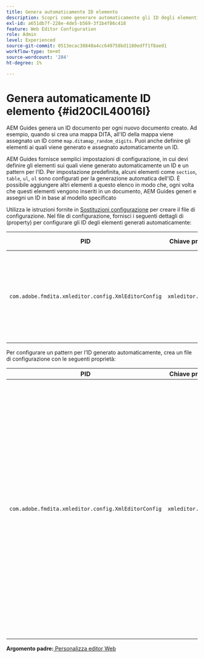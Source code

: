 ```yaml
---
title: Genera automaticamente ID elemento
description: Scopri come generare automaticamente gli ID degli elementi
exl-id: a651db7f-228e-4de5-b569-3f1b4f86c418
feature: Web Editor Configuration
role: Admin
level: Experienced
source-git-commit: 0513ecac38840a4cc649758bd1180edff1f8aed1
workflow-type: tm+mt
source-wordcount: '284'
ht-degree: 1%

---
```


# Genera automaticamente ID elemento {#id20CIL40016I}

AEM Guides genera un ID documento per ogni nuovo documento creato. Ad esempio, quando si crea una mappa DITA, all&#39;ID della mappa viene assegnato un ID come `map.ditamap_random_digits`. Puoi anche definire gli elementi ai quali viene generato e assegnato automaticamente un ID.

AEM Guides fornisce semplici impostazioni di configurazione, in cui devi definire gli elementi sui quali viene generato automaticamente un ID e un pattern per l’ID. Per impostazione predefinita, alcuni elementi come `section`, `table`, `ul`, `ol` sono configurati per la generazione automatica dell&#39;ID. È possibile aggiungere altri elementi a questo elenco in modo che, ogni volta che questi elementi vengono inseriti in un documento, AEM Guides generi e assegni un ID in base al modello specificato

Utilizza le istruzioni fornite in [Sostituzioni configurazione](download-install-additional-config-override.md#) per creare il file di configurazione. Nel file di configurazione, fornisci i seguenti dettagli di \(property\) per configurare gli ID degli elementi generati automaticamente:

| PID | Chiave proprietà | Valore proprietà |
|---|------------|--------------|
| `com.adobe.fmdita.xmleditor.config.XmlEditorConfig` | `xmleditor.classes` | Specifica un elenco di elementi separati da virgole. <br> **Valore predefinito**: `"topic, section, table, simpletable, fig, image, ul, ol"` |

Per configurare un pattern per l’ID generato automaticamente, crea un file di configurazione con le seguenti proprietà:

| PID | Chiave proprietà | Valore proprietà |
|---|------------|--------------|
| `com.adobe.fmdita.xmleditor.config.XmlEditorConfig` | `xmleditor.pattern` | Il valore predefinito per questo campo è `${elementName}_${id}`. Il valore `${elementName}` viene sostituito con il nome dell&#39;elemento. La variabile `${id}` genera un numero sequenziale per l&#39;elemento. Ad esempio, se assegni all&#39;elemento paragrafo gli ID generati automaticamente, il primo paragrafo dell&#39;argomento o del documento otterrà un ID come p\_1, il paragrafo successivo otterrà p\_2 e così via. Tuttavia, in un documento diverso, il processo di generazione ID viene riavviato. Ciò significa che in un documento diverso, gli ID come p\_1 e p\_2 possono essere assegnati agli elementi di paragrafo. **Valore predefinito**: ``${elementName}_${id}`` |

**Argomento padre:**[ Personalizza editor Web](conf-web-editor.md)
